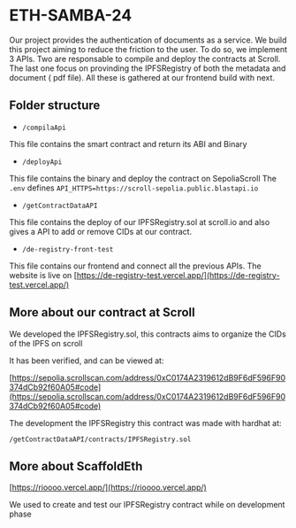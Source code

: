 # ETH-SAMBA-24

Our project provides the authentication of documents as a service. We build this project aiming to reduce the friction to the user. To do so, we implement 3 APIs. Two are responsable to compile and deploy the contracts at Scroll. The last one focus on provinding the IPFSRegistry of both the metadata and document ( pdf file). All these is gathered at our frontend build with next.

## Folder structure

- `/compilaApi`

This file contains the smart contract and return its ABI and Binary

- `/deployApi`

This file contains the binary and deploy the contract on SepoliaScroll
The `.env` defines `API_HTTPS=https://scroll-sepolia.public.blastapi.io`

- `/getContractDataAPI`

This file contains the deploy of our IPFSRegistry.sol at scroll.io and also gives a API to add or remove CIDs at our contract.

- `/de-registry-front-test`

This file contains our frontend and connect all the previous APIs.
The website is live on [https://de-registry-test.vercel.app/](https://de-registry-test.vercel.app/)

## More about our contract at Scroll

We developed the IPFSRegistry.sol, this contracts aims to organize the CIDs of the IPFS on scroll

It has been verified, and can be viewed at:

[https://sepolia.scrollscan.com/address/0xC0174A2319612dB9F6dF596F90374dCb92f60A05#code](https://sepolia.scrollscan.com/address/0xC0174A2319612dB9F6dF596F90374dCb92f60A05#code)

The development the IPFSRegistry this contract was made with hardhat at:

```
/getContractDataAPI/contracts/IPFSRegistry.sol
```

## More about ScaffoldEth
[https://rioooo.vercel.app/](https://rioooo.vercel.app/)

We used to create and test our IPFSRegistry contract while on development phase